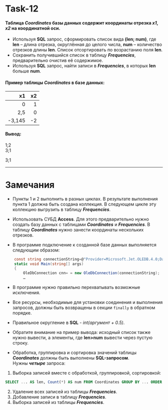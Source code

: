 # Task-12

#### Таблица *Coordinates* базы данных содержит координаты отрезка *x1*, *x2* на координатной оси.
* Используя **SQL** запрос, сформировать список вида **(len; num)**, где **len** – длина отрезка, округлённая до целого числа, **num** – количество отрезков длины **len**. Список отсортировать по возрастанию поля **len**.
* Сохранить получившийся список в таблицу ***Frequencies***, предварительно очистив её содержимое.
* Используя **SQL** запрос, найти записи в ***Frequencies***, в которых **len** больше **num**.

#### Пример таблицы *Coordinates* в базе данных:

x1    |x2   |
-----:|----:|
0     |1    |
2,5   |0    |
-3,145|-2   |

#### Вывод:  
1;2  
3;1  

3;1

***

# Замечания 
* Пункты 1 и 2 выполнить в разных циклах. В результате выполнения пункта 1 должна быть создана коллекция. В следующем цикле эту коллекцию выгрузить в таблицу ***Frequencies***.

* Использовать СУБД **Access**. Для этого предварительно нужно создать базу данных с таблицами ***Coordinates*** и ***Frequencies***. В таблицу ***Coordinates*** нужно занести координаты нескольких отрезков.

* В программе подключение к созданной базе данных выполняется следующим образом:
```C#
	const string connectionString=@"Provider=Microsoft.Jet.OLEDB.4.0;Data Source=""C:\Projects\DB\db1.mdb""";
	static void Main(string[] args)
	{
		OleDbConnection cnn= = new OleDbConnection(connectionString);
		…
```

* В программе нужно правильно перехватывать возможные исключения.

* Все ресурсы, необходимые для установки соединения и выполнения запросов, должны быть возвращены в секции `finally` в обратном порядке.

* Правильное округление в **SQL** -  *int(аргумент + 0.5)*.

* Обратите внимание на пример вывода: исходный список также нужно вывести, а элементы, где **len>num** вывести через пустую строку.

* Обработка, группировка и сортировка значений таблицы ***Coordinates*** должны быть выполнены **SQL-запросом**.  
Нужны ***четыре*** запроса: 
1. Выборка записей вместе с обработкой, группировкой, сортировкой: 
```SQL
SELECT ... AS len, Count(*) AS num FROM Coordinates GROUP BY ... ORDER BY ... 
```
2. Удаление всех записей из таблицы ***Frequencies***.
3. Добавление записи в таблицу ***Frequencies***. 
4. Выборка записей из таблицы ***Frequencies***.
